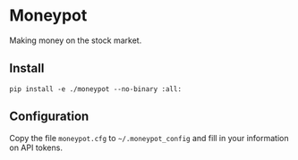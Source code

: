 # Moneypot

Making money on the stock market.

## Install

```
pip install -e ./moneypot --no-binary :all:
```

## Configuration

Copy the file `moneypot.cfg` to `~/.moneypot_config` and fill in your information on API tokens.
